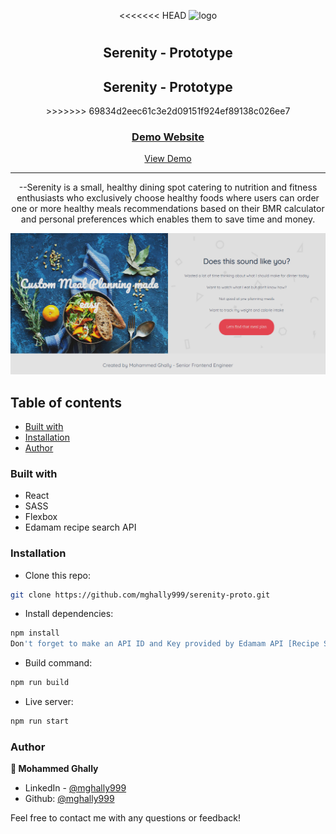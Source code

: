 <div align="center">

<<<<<<< HEAD
<img src="./public/logo-dark.png" alt="logo" width="90" height="auto">

# <h2>Serenity - Prototype</h2>

  <h2>Serenity - Prototype</h2>
>>>>>>> 69834d2eec61c3e2d09151f924ef89138c026ee7

  <h3>
    <a href="https://serenity-demo.netlify.app">
      <strong>Demo Website</strong>
    </a>
  </h3>

  <div align="center">
    <a href="https://serenity-demo.netlify.app">View Demo</a>

  </div>

  <hr>

</div>

<!-- Brief -->
<p align="center">
--Serenity is a small, healthy dining spot catering to nutrition and fitness enthusiasts who exclusively choose healthy foods where users can order one or more healthy meals recommendations based on their BMR calculator and personal preferences which enables them to save time and money.
</p>

<!-- Screenshot -->
<a align="center" href="https://serenity-demo.netlify.app">

![Screenshot](./public/thumbnail-preview.png)

</a>

## Table of contents

- [Built with](#built-with)
- [Installation](#installation)
- [Author](#author)

### Built with

- React
- SASS
- Flexbox
- Edamam recipe search API

### Installation

- Clone this repo:

```sh
git clone https://github.com/mghally999/serenity-proto.git
```

- Install dependencies:

```sh
npm install
Don't forget to make an API ID and Key provided by Edamam API [Recipe Search API](https://developer.edamam.com/edamam-docs-recipe-api)
```

- Build command:

```sh
npm run build
```

- Live server:

```sh
npm run start
```

### Author

<b>👤 Mohammed Ghally</b>

- LinkedIn - [@mghally999](https://www.linkedin.com/in/mghally999/)
- Github: [@mghally999](https://github.com/mghally999)

Feel free to contact me with any questions or feedback!
